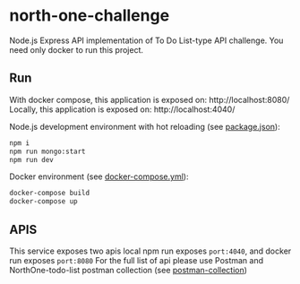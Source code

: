 # north-one-challenge
Node.js Express API implementation of To Do List-type API challenge.
You need only docker to run this project.

## Run

With docker compose, this application is exposed on: http://localhost:8080/
Locally, this application is exposed on: http://localhost:4040/

Node.js development environment with hot reloading (see [package.json](https://github.com/Virmli/north-one-challenge/blob/main/package.json)):

```bash
npm i
npm run mongo:start
npm run dev
```

Docker environment (see [docker-compose.yml](https://github.com/Virmli/north-one-challenge/blob/main/docker-compose.yml)):

```bash
docker-compose build
docker-compose up
```

## APIS

This service exposes two apis local npm run exposes ``port:4040``, and docker run exposes ``port:8080``
For the full list of api please use Postman and NorthOne-todo-list postman collection (see [postman-collection](https://github.com/Virmli/north-one-challenge/blob/main/postman/NorthOneChallenge.postman_collection.json))
